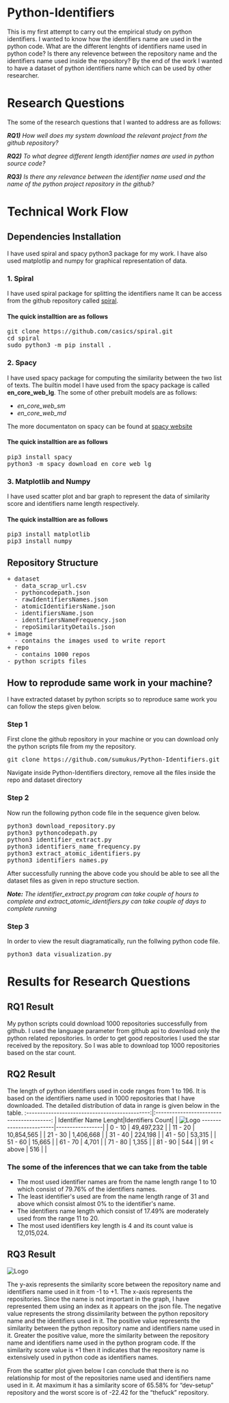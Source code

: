 # Python-Identifiers
This is my first attempt to carry out the empirical study on python identifiers. I wanted to know how the identifiers name are used in the python code. What are the different lenghts of identifiers name used in python code? Is there any relevence between the repository name and the identifiers name used inside the repository? By the end of the work I wanted to have a dataset of python identifiers name which can be used by other researcher.


# Research Questions
The some of the research questions that I wanted to address are as follows:

***RQ1)** How well does my system download the relevant project from the github repository?*

***RQ2)** To what degree different length identifier names are used in python source code?*

***RQ3)** Is there any relevance between the identifier name used and the name of the python project repository in the github?*

# Technical Work Flow
## Dependencies Installation
I have used spiral and spacy python3 package for my work. I have also used matplotlip and numpy for graphical representation of data.

### 1. Spiral
I have used spiral package for splitting the identifiers name
It can be access from the github repository called [spiral](https://github.com/casics/spiral).

#### The quick installtion are as follows
<pre>
git clone https://github.com/casics/spiral.git
cd spiral
sudo python3 -m pip install .
</pre>

### 2. Spacy
I have used spacy package for computing the similarity between the two list of texts. 
The builtin model I have used from the spacy package is called **en_core_web_lg**.
The some of other prebuilt models are as follows:
* *en_core_web_sm*
* *en_core_web_md*

The more documentaton on spacy can be found at [spacy website](https://spacy.io/models)
#### The quick installtion are as follows
<pre>
pip3 install spacy
python3 -m spacy download en_core_web_lg
</pre>

### 3. Matplotlib and Numpy
I have used scatter plot and bar graph to represent the data of similarity score and identifiers name length respectively.
#### The quick installtion are as follows
<pre>
pip3 install matplotlib
pip3 install numpy
</pre>

## Repository Structure
<pre>
+ dataset
  - data_scrap_url.csv
  - pythoncodepath.json
  - rawIdentifiersNames.json
  - atomicIdentifiersName.json
  - identifiersName.json
  - identifiersNameFrequency.json
  - repoSimilarityDetails.json
+ image
  - contains the images used to write report
+ repo
  - contains 1000 repos
- python scripts files
</pre>

## How to reprodude same work in your machine?
I have extracted dataset by python scripts so to reproduce same work you can follow the steps given below.

### Step 1
First clone the github repository in your machine or you can download only the python scripts file from my the repository.
<pre>
git clone https://github.com/sumukus/Python-Identifiers.git
</pre>
Navigate inside Python-Identifiers directory, remove all the files inside the repo and dataset directory

### Step 2
 Now run the following python code file in the sequence given below.
<pre>
python3 download_repository.py
python3 pythoncodepath.py
python3 identifier_extract.py
python3 identifiers_name_frequency.py
python3 extract_atomic_identifiers.py
python3 identifiers_names.py
</pre>

After successfully running the above code you should be able to see all the dataset files as given in repo structure section.

***Note:** The identifier_extract.py program can take couple of hours to complete and extract_atomic_identifiers.py can take couple of days to complete running*

### Step 3
In order to view the result diagramatically, run the follwing python code file.
<pre>
python3 data_visualization.py
</pre>

# Results for Research Questions
## RQ1 Result
My python scripts could download 1000 repositories successfully from github. I used the language parameter from github api to download only the python related repositories. In order to get good repositories I used the star received by the repository. So I was able to download top 1000 repositories based on the star count.

## RQ2 Result
The length of python identifiers used in code ranges from 1 to 196. It is based on the identifiers name used in 1000 repositories that I have downloaded. The detailed distribution of data in range is given below in the table.
:---------------------------------------------:|:----------------------------------------:
| Identifier Name Lenght|Identifiers Count|  | ![Logo](image/similarityScoreScatterGraph.png)
------------------------|-----------------|  |
0 - 10  | 49,497,232 |  |
11 - 20 | 10,854,565 |  |
21 - 30 | 1,406,668  |  |
31 - 40 | 224,198    |  |
41 - 50 | 53,315     |  |
51 - 60 | 15,665     |  |
61 - 70 | 4,701      |  |
71 - 80 | 1,355      |  |
81 - 90 | 544        |  |
91 < above | 516     |  |

### The some of the inferences that we can take from the table
* The most used identifier names are from the name length range 1 to 10 which consist of 79.76% of the identifiers names.
* The least identifier's used are from the name length range of 31 and above which consist almost 0% to the identifier's name.
* The identifiers name length which consist of 17.49% are moderately used from the range 11 to 20.
* The most used identifiers key length is 4 and its count value is 12,015,024.

## RQ3 Result
![Logo](image/similarityScoreScatterGraph.png)

The y-axis represents the similarity score between the repository name and identifiers name used in it from -1 to +1. The x-axis represents the repositories. Since the name is not important in the graph, I have represented them using an index as it appears on the json file. The negative value represents the strong dissimilarity between the python repository name and the identifiers used in it. The positive value represents the similarity between the python repository name and identifiers name used in it. Greater the positive value, more the similarity between the repository name and identifiers name used in the python program code. If the similarity score value is +1 then it indicates that the repository name is extensively used in python code as identifiers names.

From the scatter plot given below I can conclude that there is no relationship for most of the repositories name used and identifiers name used in it. At maximum it has a similarity score of 65.58% for “dev-setup” repository and the worst score is of -22.42 for the “thefuck” repository.

